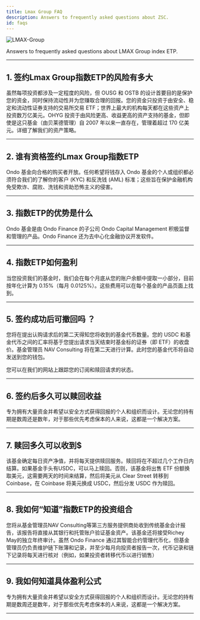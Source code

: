 ```yaml
---
title: Lmax Group FAQ
description: Answers to frequently asked questions about ZSC.
id: faqs
---
```


![LMAX-Group](/img/images/faq.png)

Answers to frequently asked questions about LMAX Group index ETP.

---

## 1. 签约Lmax Group指数ETP的风险有多大

虽然每项投资都涉及一定程度的风险，但 OUSG 和 OSTB 的设计首要目的是保护您的资金，同时保持流动性并为您赚取合理的回报。您的资金只投资于由安全、稳定和流动性证券支持的交易所交易 ETF；世界上最大的机构每天都在这些资产上投资数万亿美元。OHYG 投资于由风险更高、收益更高的资产支持的基金，但即使是这只基金（由贝莱德管理）自 2007 年以来一直存在，管理着超过 170 亿美元。详细了解我们的资产策略。


---

## 2. 谁有资格签约Lmax Group指数ETP

Ondo 基金向合格的购买者开放。任何希望将钱存入 Ondo 基金的个人或组织都必须符合我们的了解你的客户 (KYC) 和反洗钱 (AML) 标准；这些旨在保护金融机构免受欺诈、腐败、洗钱和资助恐怖主义的侵害。 

---

## 3. 指数ETP的优势是什么

Ondo 基金是由 Ondo Finance 的子公司 Ondo Capital Management 积极监督和管理的产品。Ondo Finance 还为去中心化金融协议开发软件。


---

## 4. 指数ETP如何盈利

当您投资我们的基金时，我们会在每个月底从您的账户余额中提取一小部分，目前按年化计算为 0.15%（每月 0.0125%）。这些费用可以在每个基金的产品页面上找到。

---


## 5. 签约成功后可撤回吗 ？

您将在提出认购请求后的第二天得知您将收到的基金代币数量。您的 USDC 和基金代币之间的汇率将基于您提出请求当天结束时基金标的证券（即 ETF）的收盘价。基金管理员 NAV Consulting 将在第二天进行计算。此时您的基金代币将自动发送到您的钱包。

您可以在我们的网站上跟踪您的订阅和赎回请求的状态。

---

## 6. 签约后多久可以赎回收益

专为拥有大量资金并希望以安全方式获得回报的个人和组织而设计。无论您的持有期是数周还是数年，对于那些优先考虑保本的人来说，这都是一个解决方案。

---


## 7. 赎回多久可以收到$

该基金确定每日资产净值，并将每天提供赎回服务。赎回将在不超过几个工作日内结算。如果基金手头有USDC，可以马上赎回。否则，该基金将出售 ETF 份额换取美元，这需要两天的时间来结算，然后将美元从 Cl​​ear Street 转移到 Coinbase，在 Coinbase 将美元换成 USDC，然后分发 USDC 作为赎回。

---

## 8. 我如何“知道”指数ETP的投资组合

您将从基金管理员NAV Consulting等第三方服务提供商处收到传统基金会计报告，该报告将直接从其银行和托管账户验证基金资产。该基金还将接受Richey May的独立年终审计。虽然 Ondo Finance 通过其智能合约管理代币化，但基金管理员仍负责维护链下账簿和记录，并至少每月向投资者报告一次，代币记录和链下记录将每天进行核对（例如，如果投资者转移代币以进行销售）

---

## 9. 我如何知道具体盈利公式

专为拥有大量资金并希望以安全方式获得回报的个人和组织而设计。无论您的持有期是数周还是数年，对于那些优先考虑保本的人来说，这都是一个解决方案。

---